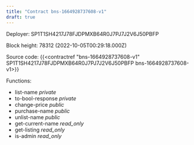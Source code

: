 ```yaml
---
title: "Contract bns-1664928737608-v1"
draft: true
---
```

Deployer: SP1T1SH4217J78FJDPMXB64R0J7PJ7J2V6J50PBFP


 



Block height: 78312 (2022-10-05T00:29:18.000Z)

Source code: {{<contractref "bns-1664928737608-v1" SP1T1SH4217J78FJDPMXB64R0J7PJ7J2V6J50PBFP bns-1664928737608-v1>}}

Functions:

* list-name _private_
* to-bool-response _private_
* change-price _public_
* purchase-name _public_
* unlist-name _public_
* get-current-name _read_only_
* get-listing _read_only_
* is-admin _read_only_
